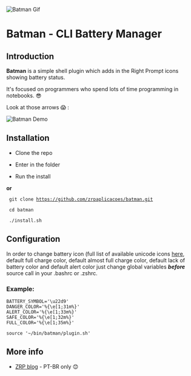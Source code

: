 ![Batman Gif](http://orig15.deviantart.net/67eb/f/2012/205/e/4/pikachu___batman_by_mnrart-d58f68d.gif)

# Batman - CLI Battery Manager


## Introduction

**Batman** is a simple shell plugin which adds in the Right Prompt icons showing battery status. 

It's focused on programmers who spend lots of time programming in notebooks. :sunglasses:

Look at those arrows :scream: :

![Batman Demo](http://labs.zrp.com.br/wp-content/uploads/2016/04/shell-300x45.png "Demo of batman icons")

## Installation

- Clone the repo

- Enter in the folder

- Run the install

**or**

<code> git clone https://github.com/zrpaplicacoes/batman.git </code>

<code> cd batman </code>

<code> ./install.sh </code>


## Configuration

In order to change battery icon (full list of available unicode icons [here](http://unicode-table.com/en/#combining-diacritical-marks-extended), 
default full charge color, default almost full charge color, default lack of battery color and default alert color just change global variables
***before*** source call in your .bashrc or .zshrc.

### Example:

```
BATTERY_SYMBOL='\u22d9'
DANGER_COLOR='%{\e[1;31m%}'
ALERT_COLOR='%{\e[1;33m%}'
SAFE_COLOR='%{\e[1;32m%}'
FULL_COLOR='%{\e[1;35m%}'

source '~/bin/batman/plugin.sh'
```

## More info

- [ZRP blog](http://www.zrp.com.br/blog/2016/04/21/batman-cli-battery-manager/) - PT-BR only :blush:

